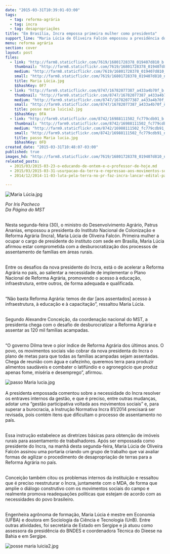 ```yaml
---
date: "2015-03-31T10:39:01-03:00"
tags:
  - tag: reforma-agrária
  - tag: incra
  - tag: desapropriações
title: "Em Brasília, Incra empossa primeira mulher como presidenta"
support_line: "Maria Lúcia de Oliveira Falcón empossou a presidência do Incra nesta segunda-feira, e tem o desafio de assentar 120 mil famílias."
menu: reforma agrária
section: cover
layout: post
files:
  - link: "http://farm8.staticflickr.com/7619/16801728378_019407d810_b.jpg"
    thumbnail: "http://farm8.staticflickr.com/7619/16801728378_019407d810_t.jpg"
    medium: "http://farm8.staticflickr.com/7619/16801728378_019407d810_z.jpg"
    small: "http://farm8.staticflickr.com/7619/16801728378_019407d810_n.jpg"
    title: Maria Lúcia.jpg
    $$hashKey: 0F7
  - link: "http://farm9.staticflickr.com/8747/16782077387_a433a4b70f_b.jpg"
    thumbnail: "http://farm9.staticflickr.com/8747/16782077387_a433a4b70f_t.jpg"
    medium: "http://farm9.staticflickr.com/8747/16782077387_a433a4b70f_z.jpg"
    small: "http://farm9.staticflickr.com/8747/16782077387_a433a4b70f_n.jpg"
    title: posse maria luicia2.jpg
    $$hashKey: 0FA
  - link: "http://farm9.staticflickr.com/8742/16988111502_fc779cdb91_b.jpg"
    thumbnail: "http://farm9.staticflickr.com/8742/16988111502_fc779cdb91_t.jpg"
    medium: "http://farm9.staticflickr.com/8742/16988111502_fc779cdb91_z.jpg"
    small: "http://farm9.staticflickr.com/8742/16988111502_fc779cdb91_n.jpg"
    title: passo Maria lucia.jpg
    $$hashKey: 0FD
created_date: "2015-03-31T10:48:07-03:00"
published: true
images_hd: "http://farm8.staticflickr.com/7619/16801728378_019407d810_n.jpg"
releated_posts:
  - 2015/03/2015-03-23-o-educando-de-ontem-e-o-professor-de-hoje.md
  - 2015/03/2015-03-31-usurpacao-da-terra-e-repressao-aos-movimentos-sociais-na-historia-do-parana.md
  - 2014/12/2014-11-03-luta-pela-terra-no-pr-faz-incra-lancar-edital-para-compra-de-areas-ocupadas.md

---
```

<p><img alt="Maria Lúcia.jpg" src="http://farm8.staticflickr.com/7619/16801728378_019407d810_b.jpg" /></p>

<p><em>Por Iris Pacheco<br />
Da P&aacute;gina do MST</em></p>

<p><br />
Nesta segunda-feira (30), o ministro do Desenvolvimento Agr&aacute;rio, Patrus Ananias, empossou a presidenta do Instituto Nacional de Coloniza&ccedil;&atilde;o e Reforma Agr&aacute;ria (Incra), Maria L&uacute;cia de Oliveira Falc&oacute;n. Primeira mulher a ocupar o cargo de presidente do instituto com sede em Bras&iacute;lia, Maria L&uacute;cia afirmou estar comprometida com a desburocratiza&ccedil;&atilde;o dos processos de assentamento de fam&iacute;lias em &aacute;reas rurais.</p>

<p><br />
Entre os desafios da nova presidente do Incra, est&aacute; o de acelerar a Reforma Agr&aacute;ria no pa&iacute;s, ao salientar a necessidade de implementar o Plano Nacional de Reforma Agr&aacute;ria, promovendo o acesso &agrave; educa&ccedil;&atilde;o, infraestrutura, entre outros, de forma adequada e qualificada.</p>

<p><br />
&ldquo;N&atilde;o basta Reforma Agr&aacute;ria: temos de dar [aos assentados] acesso &agrave; infraestrutura, &agrave; educa&ccedil;&atilde;o e &agrave; capacita&ccedil;&atilde;o&rdquo;, ressaltou Maria L&uacute;cia.</p>

<p><br />
Segundo Alexandre Concei&ccedil;&atilde;o, da coordena&ccedil;&atilde;o nacional do MST, a presidenta chega com o desafio de desburocratizar a Reforma Agr&aacute;ria e assentar as 120 mil fam&iacute;lias acampadas.</p>

<p><br />
&ldquo;O governo Dilma teve o pior &iacute;ndice de Reforma Agr&aacute;ria dos &uacute;ltimos anos. O povo, os movimentos sociais v&atilde;o cobrar da nova presidenta do Incra o plano de metas para que todas as fam&iacute;lias acampadas sejam assentadas. Chega de reuni&atilde;o com &aacute;gua e cafezinho, queremos terra para produzir alimentos saud&aacute;veis e combater o latif&uacute;ndio e o agroneg&oacute;cio que produz apenas fome, mis&eacute;ria e desemprego&rdquo;, afirmou.</p>

<p><img alt="passo Maria lucia.jpg" src="http://farm9.staticflickr.com/8742/16988111502_fc779cdb91_b.jpg" /><br />
<br />
A presidenta empossada comentou sobre a necessidade do Incra resolver os entraves internos da gest&atilde;o, e que &eacute; preciso, entre outras mudan&ccedil;as, adotar uma &ldquo;gest&atilde;o participativa voltada aos movimentos sociais&rdquo; e, para superar a burocracia, a Instru&ccedil;&atilde;o Normativa Incra 81/2014 precisar&aacute; ser revisada, pois cont&eacute;m itens que dificultam o processo de assentamento no pa&iacute;s.</p>

<p><br />
Essa instru&ccedil;&atilde;o estabelece as diretrizes b&aacute;sicas para obten&ccedil;&atilde;o de im&oacute;veis rurais para assentamento de trabalhadores. Ap&oacute;s ser empossada como presidente do Incra, na manh&atilde; desta segunda-feira, Maria L&uacute;cia de Oliveira Falc&oacute;n assinou uma portaria criando um grupo de trabalho que vai avaliar formas de agilizar o procedimento de desapropria&ccedil;&atilde;o de terras para a Reforma Agr&aacute;ria no pa&iacute;s.</p>

<p><br />
Concei&ccedil;&atilde;o tamb&eacute;m citou os problemas internos da institui&ccedil;&atilde;o e ressaltou que &eacute; preciso reestruturar o Incra, juntamente com o MDA, de forma que amplie o di&aacute;logo construtivo com os movimentos sociais do campo e realmente promova readequa&ccedil;&otilde;es pol&iacute;ticas que estejam de acordo com as necessidades do povo brasileiro.</p>

<p><br />
Engenheira agr&ocirc;noma de forma&ccedil;&atilde;o, Maria L&uacute;cia &eacute; mestre em Economia (UFBA) e doutora em Sociologia da Ci&ecirc;ncia e Tecnologia (UnB). Entre outras atividades, foi secret&aacute;ria de Estado em Sergipe e j&aacute; atuou como assessora da presid&ecirc;ncia do BNDES e coordenadora T&eacute;cnica do Dieese na Bahia e em Sergipe.</p>

<p><img alt="posse maria luicia2.jpg" src="http://farm9.staticflickr.com/8747/16782077387_a433a4b70f_b.jpg" /></p>

